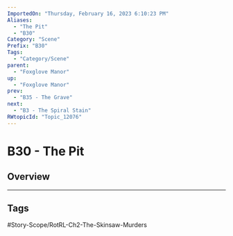 ```yaml
---
ImportedOn: "Thursday, February 16, 2023 6:10:23 PM"
Aliases:
  - "The Pit"
  - "B30"
Category: "Scene"
Prefix: "B30"
Tags:
  - "Category/Scene"
parent:
  - "Foxglove Manor"
up:
  - "Foxglove Manor"
prev:
  - "B35 - The Grave"
next:
  - "B3 - The Spiral Stain"
RWtopicId: "Topic_12076"
---
```

# B30 - The Pit
## Overview

---
## Tags
#Story-Scope/RotRL-Ch2-The-Skinsaw-Murders


